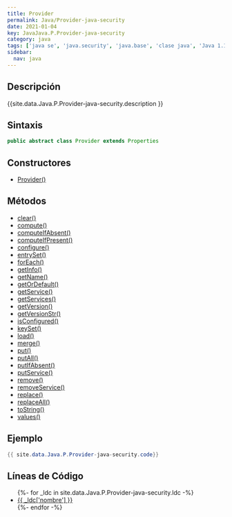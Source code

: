 ```yaml
---
title: Provider
permalink: Java/Provider-java-security
date: 2021-01-04
key: JavaJava.P.Provider-java-security
category: java
tags: ['java se', 'java.security', 'java.base', 'clase java', 'Java 1.1']
sidebar: 
  nav: java
---
```


## Descripción
{{site.data.Java.P.Provider-java-security.description }}

## Sintaxis
~~~java
public abstract class Provider extends Properties
~~~

## Constructores
* [Provider()](/Java/Provider-java-security/Provider/)

## Métodos
* [clear()](/Java/Provider-java-security/clear)
* [compute()](/Java/Provider-java-security/compute)
* [computeIfAbsent()](/Java/Provider-java-security/computeIfAbsent)
* [computeIfPresent()](/Java/Provider-java-security/computeIfPresent)
* [configure()](/Java/Provider-java-security/configure)
* [entrySet()](/Java/Provider-java-security/entrySet)
* [forEach()](/Java/Provider-java-security/forEach)
* [getInfo()](/Java/Provider-java-security/getInfo)
* [getName()](/Java/Provider-java-security/getName)
* [getOrDefault()](/Java/Provider-java-security/getOrDefault)
* [getService()](/Java/Provider-java-security/getService)
* [getServices()](/Java/Provider-java-security/getServices)
* [getVersion()](/Java/Provider-java-security/getVersion)
* [getVersionStr()](/Java/Provider-java-security/getVersionStr)
* [isConfigured()](/Java/Provider-java-security/isConfigured)
* [keySet()](/Java/Provider-java-security/keySet)
* [load()](/Java/Provider-java-security/load)
* [merge()](/Java/Provider-java-security/merge)
* [put()](/Java/Provider-java-security/put)
* [putAll()](/Java/Provider-java-security/putAll)
* [putIfAbsent()](/Java/Provider-java-security/putIfAbsent)
* [putService()](/Java/Provider-java-security/putService)
* [remove()](/Java/Provider-java-security/remove)
* [removeService()](/Java/Provider-java-security/removeService)
* [replace()](/Java/Provider-java-security/replace)
* [replaceAll()](/Java/Provider-java-security/replaceAll)
* [toString()](/Java/Provider-java-security/toString)
* [values()](/Java/Provider-java-security/values)

## Ejemplo
~~~java
{{ site.data.Java.P.Provider-java-security.code}}
~~~

## Líneas de Código
<ul>
{%- for _ldc in site.data.Java.P.Provider-java-security.ldc -%}
   <li>
       <a href="{{_ldc['url'] }}">{{ _ldc['nombre'] }}</a>
   </li>
{%- endfor -%}
</ul>
